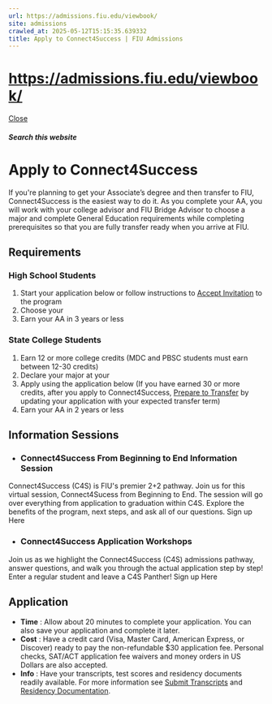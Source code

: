 ```yaml
---
url: https://admissions.fiu.edu/viewbook/
site: admissions
crawled_at: 2025-05-12T15:15:35.639332
title: Apply to Connect4Success | FIU Admissions
---
```


# https://admissions.fiu.edu/viewbook/

[ Close ](https://admissions.fiu.edu/how-to-apply/connect4success/apply/)
##### Search this website
# Apply to Connect4Success
If you're planning to get your Associate’s degree and then transfer to FIU, Connect4Success is the easiest way to do it. As you complete your AA, you will work with your college advisor and FIU Bridge Advisor to choose a major and complete General Education requirements while completing prerequisites so that you are fully transfer ready when you arrive at FIU. 
## Requirements
### High School Students
  1. Start your application below or follow instructions to [Accept Invitation](https://admissions.fiu.edu/how-to-apply/connect4success/accept-invitation/index.html) to the program
  2. Choose your 
  3. Earn your AA in 3 years or less


### State College Students
  1. Earn 12 or more college credits (MDC and PBSC students must earn between 12-30 credits)
  2. Declare your major at your 
  3. Apply using the application below (If you have earned 30 or more credits, after you apply to Connect4Success, [Prepare to Transfer](https://admissions.fiu.edu/how-to-apply/connect4success/prepare-to-transfer/index.html) by updating your application with your expected transfer term)
  4. Earn your AA in 2 years or less


## Information Sessions
  * ### Connect4Success From Beginning to End Information Session 
Connect4Success (C4S) is FIU's premier 2+2 pathway. Join us for this virtual session, Connect4Sucess from Beginning to End. The session will go over everything from application to graduation within C4S. Explore the benefits of the program, next steps, and ask all of our questions.
Sign up Here
  * ### Connect4Success Application Workshops
Join us as we highlight the Connect4Success (C4S) admissions pathway, answer questions, and walk you through the actual application step by step! Enter a regular student and leave a C4S Panther!
Sign up Here


## Application
  * **Time** : Allow about 20 minutes to complete your application. You can also save your application and complete it later.
  * **Cost** : Have a credit card (Visa, Master Card, American Express, or Discover) ready to pay the non-refundable $30 application fee. Personal checks, SAT/ACT application fee waivers and money orders in US Dollars are also accepted.
  * **Info** : Have your transcripts, test scores and residency documents readily available. For more information see [Submit Transcripts](https://admissions.fiu.edu/how-to-apply/submit-transcripts/index.html) and [Residency Documentation](https://onestop.fiu.edu/residency/index.html). 



